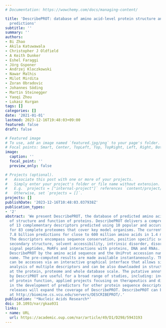 ```yaml
---
# Documentation: https://wowchemy.com/docs/managing-content/

title: 'DescribePROT: database of amino acid-level protein structure and function
  predictions'
subtitle: ''
summary: ''
authors:
- Bi Zhao
- Akila Katuwawala
- Christopher J Oldfield
- A Keith Dunker
- Eshel Faraggi
- Jörg Gsponer
- Andrzej Kloczkowski
- Nawar Malhis
- Milot Mirdita
- Zoran Obradovic
- Johannes Söding
- Martin Steinegger
- Yaoqi Zhou
- Lukasz Kurgan
tags: []
categories: []
date: '2021-01-01'
lastmod: 2023-12-16T19:48:03+09:00
featured: false
draft: false

# Featured image
# To use, add an image named `featured.jpg/png` to your page's folder.
# Focal points: Smart, Center, TopLeft, Top, TopRight, Left, Right, BottomLeft, Bottom, BottomRight.
image:
  caption: ''
  focal_point: ''
  preview_only: false

# Projects (optional).
#   Associate this post with one or more of your projects.
#   Simply enter your project's folder or file name without extension.
#   E.g. `projects = ["internal-project"]` references `content/project/deep-learning/index.md`.
#   Otherwise, set `projects = []`.
projects: []
publishDate: '2023-12-16T10:48:03.037938Z'
publication_types:
- '2'
abstract: 'We present DescribePROT, the database of predicted amino acid-level descriptors
  of structure and function of proteins. DescribePROT delivers a comprehensive collection
  of 13 complementary descriptors predicted using 10 popular and accurate algorithms
  for 83 complete proteomes that cover key model organisms. The current version includes
  7.8 billion predictions for close to 600 million amino acids in 1.4 million proteins.
  The descriptors encompass sequence conservation, position specific scoring matrix,
  secondary structure, solvent accessibility, intrinsic disorder, disordered linkers,
  signal peptides, MoRFs and interactions with proteins, DNA and RNAs. Users can search
  DescribePROT by the amino acid sequence and the UniProt accession number and entry
  name. The pre-computed results are made available instantaneously. The predictions
  can be accesses via an interactive graphical interface that allows simultaneous
  analysis of multiple descriptors and can be also downloaded in structured formats
  at the protein, proteome and whole database scale. The putative annotations included
  by DescriPROT are useful for a broad range of studies, including: investigations
  of protein function, applied projects focusing on therapeutics and diseases, and
  in the development of predictors for other protein sequence descriptors. Future
  releases will expand the coverage of DescribePROT. DescribePROT can be accessed
  at http://biomine.cs.vcu.edu/servers/DESCRIBEPROT/.'
publication: '*Nucleic Acids Research*'
doi: 10.1093/nar/gkaa931
links:
- name: URL
  url: https://academic.oup.com/nar/article/49/D1/D298/5943193
---
```

